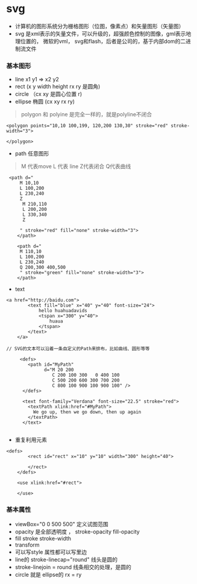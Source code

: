 # svg
- 计算机的图形系统分为栅格图形（位图，像素点）和矢量图形（矢量图）
- svg 是xml表示的矢量文件，可以升级的，超强颜色控制的图像，gml表示地理位置的， 微软的vml，
svg和flash，后者是公司的，基于内部dom的二进制流文件


### 基本图形 
- line x1 y1 => x2 y2 
- rect (x y width height rx ry 是圆角)
- circle （cx xy 是圆心位置 r) 
- ellipse 椭圆 (cx xy rx ry)
> polygon 和 polyine 是完全一样的，就是polyline不闭合
```
<polygon points="10,10 100,199, 120,200 130,30" stroke="red" stroke-width="3">

</polygon>
```
- path 任意图形 
> M 代表move L 代表 line Z代表闭合 Q代表曲线 
```
 <path d="
     M 10,10
     L 100,200
     L 230,240
     Z
      M 210,110
      L 200,200
      L 330,340
      Z

     " stroke="red" fill="none" stroke-width="3">
    </path>

    <path d="
     M 110,10
     L 100,200
     L 230,240
     Q 200,300 400,500
     " stroke="green" fill="none" stroke-width="3">
    </path>

```
- text
```
<a href="http://baidu.com">
        <text fill="blue" x="40" y="40" font-size="24">
            hello huahuadavids
            <tspan x="300" y="40">
                huaua
            </tspan>
        </text>
    </a>
    
// SVG的文本可以沿着一条自定义的Path来排布，比如曲线、圆形等等 

     <defs>
        <path id="MyPath"
              d="M 20 200
                 C 200 100 300   0 400 100
                 C 500 200 600 300 700 200
                 C 800 100 900 100 900 100" />
      </defs>
      
      <text font-family="Verdana" font-size="22.5" stroke="red">
        <textPath xlink:href="#MyPath">
          We go up, then we go down, then up again
        </textPath>
      </text>
    
```
- 重复利用元素
```
<defs>
        <rect id="rect" x="10" y="10" width="300" height="40">

        </rect>
    </defs>

    <use xlink:href="#rect">

    </use>
```



### 基本属性
- viewBox="0 0 500 500" 定义试图范围 
- opacity 是全部透明度 ， stroke-opacity fill-opacity 
- fill stroke stroke-width 
- transform
- 可以写style 属性都可以写里边 
- line的 stroke-linecap="round" 线头是圆的 
- stroke-linejoin = round 线条相交的处理，是圆的 
- circle 就是 ellipse的 rx = ry 

